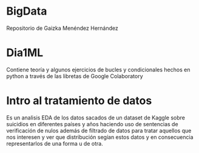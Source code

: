 # BigData

Repositorio de Gaizka Menéndez Hernández

# Dia1ML
Contiene teoría y algunos ejercicios de bucles y condicionales hechos en python a través de las libretas de Google Colaboratory

# Intro al tratamiento de datos
Es un analisis EDA de los datos sacados de un dataset de Kaggle sobre suicidios en diferentes países y años haciendo uso de sentencias de verificación de nulos además de filtrado de datos para tratar aquellos que nos interesen y ver que distribución segían estos datos y en consecuencia representarlos de una forma u de otra.
